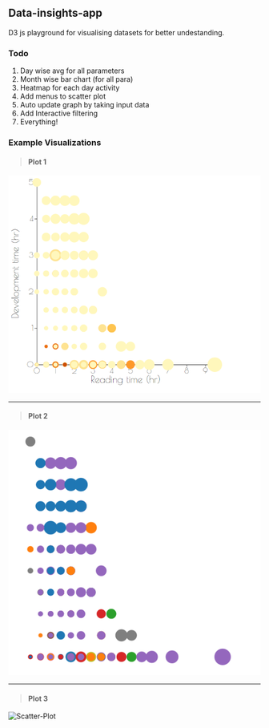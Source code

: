 ## Data-insights-app

D3 js playground for visualising datasets for better undestanding.



### Todo

1. Day wise avg for all parameters
2. Month wise bar chart (for all para)
3. Heatmap for each day activity
4. Add menus to scatter plot
5. Auto update graph by taking input data
6. Add Interactive filtering
999. Everything!

### Example Visualizations

> #### Plot 1
![Scatter-Plot](/scatter-plot/Capture.PNG)

---- 
> #### Plot 2
![Scatter-Plot](/scatter-plot/demo.PNG)

----
> #### Plot 3
![Scatter-Plot](/scatter-plot/lighting_demo.PNG)